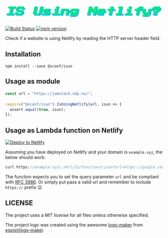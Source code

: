 # ![isun - Is Using Netlify?](./logo.png)

[![Build Status](https://travis-ci.org/scanf/isun.svg?branch=master)](https://travis-ci.org/scanf/isun) [![npm version](https://badge.fury.io/js/%40scanf%2Fisun.svg)](https://badge.fury.io/js/%40scanf%2Fisun)

Check if a website is using Netlify by reading the HTTP server header field.

## Installation

    npm install --save @scanf/isun

## Usage as module

```js
const url = "https://jamstack.xdp.no/";

require("@scanf/isun").IsUsingNetlify(url, isun => {
  assert.equal(true, isun);
});
```

## Usage as Lambda function on Netlify

[![Deploy to Netlify](https://www.netlify.com/img/deploy/button.svg)](https://app.netlify.com/start/deploy?repository=https://github.com/scanf/isun)

Assuming you have deployed on Netlify and your domain is `example.xyz`, the below should work:

```js
curl https://example.xyz/.netlify/functions/isun?url=https://google.com
```

The function expects you to set the query parameter `url` and be compliant with [RFC 3986](https://www.ietf.org/rfc/rfc3986.txt). Or simply put pass
a valid url and remember to include `https://` prefix :wink:

## LICENSE

The project uses a MIT license for all files unless otherwise specified.

The project logo was created using the awesome [logo-maker](https://logo-maker.egoist.sh/) from [egoist/logo-maker](https://github.com/egoist/logo-maker).

